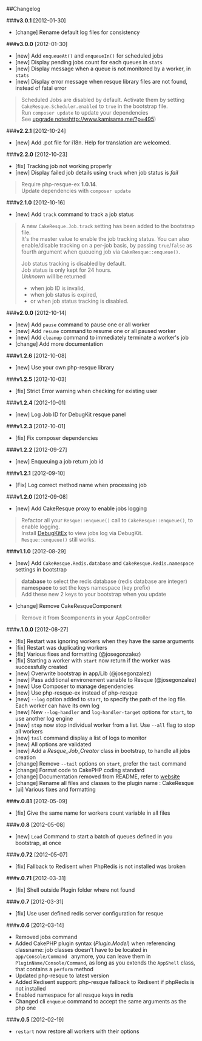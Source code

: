 ##Changelog

###**v3.0.1** [2012-01-30] 

* [change] Rename default log files for consistency

###**v3.0.0** [2012-01-30] 

* [new] Add `enqueueAt()` and `enqueueIn()` for scheduled jobs
* [new] Display pending jobs count for each queues in `stats`
* [new] Display message when a queue is not monitored by a worker, in `stats`
* [new] Display error message when resque library files are not found, instead of fatal error

> Scheduled Jobs are disabled by default. Activate them by setting `CakeResque.Scheduler.enabled` to `true` in the bootstrap file.  
> Run `composer update` to update your dependencies  
> See [upgrade notes]()http://www.kamisama.me/?p=495)

###**v2.2.1** [2012-10-24]

* [new] Add .pot file for i18n. Help for translation are welcomed.

###**v2.2.0** [2012-10-23]

* [fix] Tracking job not working properly
* [new] Display failed job details using `track` when job status is *fail*

> Require php-resque-ex **1.0.14**.  
> Update dependencies with `composer update`


###**v2.1.0** [2012-10-16]

* [new] Add `track` command to track a job status

> A new `CakeResque.Job.track` setting has been added to the bootstrap file.  
> It's the master value to enable the job tracking status.
> You can also enable/disable tracking on a per-job basis,
> by passing `true`/`false` as fourth argument when queueing job via `CakeResque::enqueue()`.
>
> Job status tracking is disabled by default.  
> Job status is only kept for 24 hours.  
> *Unknown* will be returned 
> 
> - when job ID is invalid, 
> - when job status is expired, 
> - or when job status tracking is disabled.




###**v2.0.0** [2012-10-14]

* [new] Add `pause` command to pause one or all worker 
* [new] Add `resume` command to resume one or all paused worker
* [new] Add `cleanup` command to immediately terminate a worker's job
* [change] Add more documentation

###**v1.2.6** [2012-10-08]

* [new] Use your own php-resque library

###**v1.2.5** [2012-10-03]

* [fix] Strict Error warning when checking for existing user

###**v1.2.4** [2012-10-01]

* [new] Log Job ID for DebugKit resque panel

###**v1.2.3** [2012-10-01]

* [fix] Fix composer dependencies

###**v1.2.2** [2012-09-27]

* [new] Enqueuing a job return job id

###**v1.2.1** [2012-09-10]

* [Fix] Log correct method name when processing job

###**v1.2.0** [2012-09-08]

* [new] Add CakeResque proxy to enable jobs logging
> Refactor all your `Resque::enqueue()` call to `CakeResque::enqueue()`, to enable logging.  
> Install [DebugKitEx](https://github.com/kamisama/DebugKitEx) to view jobs log via DebugKit.  
> `Resque::enqueue()` still works.

###**v1.1.0** [2012-08-29]

* [new] Add `CakeResque.Redis.database` and `CakeResque.Redis.namespace` settings in bootstrap
> **database** to select the redis database (redis database are integer)  
> **namespace** to set the keys namespace (key prefix)  
> Add these new 2 keys to your bootstrap when you update
* [change] Remove CakeResqueComponent
> Remove it from $components in your AppController

###**v.1.0.0** [2012-08-27] 

* [fix] Restart was ignoring workers when they have the same arguments
* [fix] Restart was duplicating workers
* [fix] Various fixes and formatting (@josegonzalez)
* [fix] Starting a worker with `start` now return if the worker was successfully created
* [new] Overwrite bootstrap in app/Lib (@josegonzalez)
* [new] Pass additional environement variable to Resque (@josegonzalez)
* [new] Use Composer to manage dependencies
* [new] Use php-resque-ex instead of php-resque
* [new] `--log` option added to `start`, to specify the path of the log file. Each worker can have its own log
* [new] New `--log-handler` and `log-handler-target` options for `start`, to use another log engine
* [new] `stop` now stop individual worker from a list. Use `--all` flag to stop all workers
* [new] `tail` command display a list of logs to monitor
* [new] All options are validated
* [new] Add a *Resque_Job_Creator* class in bootstrap, to handle all jobs creation
* [change] Remove `--tail` options on `start`, prefer the `tail` command
* [change] Format code to CakePHP coding standard
* [change] Documentation removed from README, refer to [website](http://cakeresque.kamisama.me)
* [change] Rename all files and classes to the plugin name : CakeResque
* [ui] Various fixes and formatting

###**v.0.81** [2012-05-09] 

* [fix] Give the same name for workers count variable in all files

###**v.0.8** [2012-05-08] 

* [new] `Load` Command to start a batch of queues defined in you bootstrap, at once

###**v.0.72** [2012-05-07] 

* [fix] Fallback to Redisent when PhpRedis is not installed was broken

###**v.0.71** [2012-03-31] 

* [fix] Shell outside Plugin folder where not found

###**v.0.7** [2012-03-31] 

* [fix] Use user defined redis server configuration for resque


###**v.0.6** [2012-03-14] 
 
* Removed jobs command
* Added CakePHP plugin syntax (*Plugin.Model*) when referencing classname: job classes doesn't have to be located in `app/Console/Command ` anymore, you can leave them in `PluginName/Console/Command`, as long as you extends the `AppShell` class, that contains a `perform` method
* Updated php-resque to latest version
* Added Redisent support: php-resque fallback to Redisent if phpRedis is not installed
* Enabled namespace for all resque keys in redis
* Changed cli `enqueue` command to accept the same arguments as the php one

###**v.0.5** [2012-02-19] 

* `restart` now restore all workers with their options